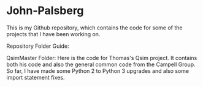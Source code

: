 # John-Palsberg
This is my Github repository, which contains the code for some of the projects that I have been working on.  
  

Repository Folder Guide:

QsimMaster Folder:
  Here is the code for Thomas's Qsim project. It contains both his code and also the general common code from the Campell Group. So far, I have made some Python 2 to Python 3 upgrades and also some import statement fixes. 





